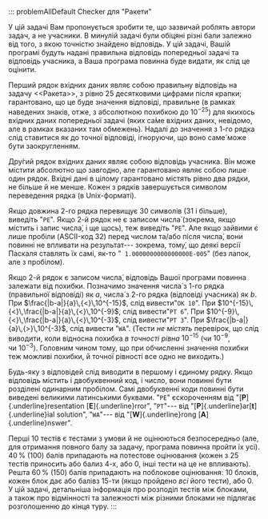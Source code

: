::: problemAllDefault
Checker для "Ракети"

У цій задачі Вам пропонується зробити те, що зазвичай роблять автори
задач, а не учасники. В минулій задачі були обіцяні різні бали залежно
від того, з якою точністю знайдено відповідь. У цій задачі, Вашій
програмі будуть надані правильна відповідь попередньої задачі та
відповідь учасника, а Ваша програма повинна буде видати, як слід це
оцінити.

Перший рядок вхідних даних являє собою правильну відповідь на задачу
\<\<Ракета\>\>, з рівно 25 десятковими цифрами після крапки;
гарантовано, що це буде значення відповіді, правильне (в рамках
наведених знаків, отже, з абсолютною похибкою до $10^{-25}$) для якихось
вхідних даних попередньої задачі (яких са́ме вхідних даних, невідомо, але
в рамках вказаних там обмежень). Надалі до значення з 1-го рядка слід
ставитися як до точної відповіді, ігноруючи, що воно саме́ може бути
заокругленням.

Дру́гий рядок вхідних даних являє собою відповідь учасника. Він може
містити абсолютно що завгодно, але гарантовано являє собою лише один
рядок. Вхідні дані в цілому гарантовано містять рівно два рядки,
не більше й не менше. Кожен з рядків завершується символом переведення
рядка (в Unix-форматі).

Якщо довжина 2-го рядка перевищує 30 символів (31 і більше),
виведіть "`PE`". Якщо 2-й рядок не є записом числа́ (зокрема, якщо
містить і запис числа́, і ще щось), теж виведіть "`PE`". Але якщо зайвими
є лише пробіли (ASCII-код 32) перед числом та/або після числа́, вони
повинні не впливати на результат--- зокрема, тому́, що деякі версії
Паскаля ставлять їх самі, як-то "` 1.0000000000000000E-005`" (без лапок,
але з пробілом).

Якщо 2-й рядок є записом числа́, відповідь Вашої програми повинна
залежати від похибки. Позначимо значення числа́ з 1-го рядка (правильної
відповіді) як $a$, числа́ з 2-го рядка (відповіді учасника) як $b$. При
$\frac{|b-a|}{a}\,{<}\,10^{-15}$, слід вивести"`OK 10`". При
$10^{-15}\,{<}\,\frac{|b-a|}{a}\,{<}\,10^{-9}$, слід вивести"`PT 6`".
При $10^{-9}\,{<}\,\frac{|b-a|}{a}\,{<}\,10^{-3}$, слід вивести"`PT 3`".
При $\frac{|b-a|}{a}\,{>}\,10^{-3}$, слід вивести "`WA`". (Тести
*не містять* перевірок, що слід виводити, коли відносна похибка
*в точності рівна* $10^{-15}$ (чи $10^{-9}$, чи $10^{-3}$). Головним
чином тому, що при обчисленні значення похибки теж можливі похибки, й
точної рівності все одно не виходить.)

Будь-яку з відповідей слід виводити в першому і єдиному рядку. Якщо
відповідь містить і двобуквенний код, і число, вони повинні бути
розділені одинарним пробілом. Самі двобуквенні коди повинні бути
виведені великими латинськими буквами. "`PE`" єскороченням від
"[**P**]{.underline}resentation [**E**]{.underline}rror", "`PT`"--- від
"[**P**]{.underline}ar[**t**]{.underline}ial solution", "`WA`"--- від
"[**W**]{.underline}rong [**A**]{.underline}nswer".

Перші 10 тестів є тестами з умови й не оцінюються безпосередньо (але,
для отримання повного балу за задачу, програма повинна пройти їх усі).
40$\,$% (100) балів припадають на потестове оцінювання (кожен з 25
тестів приносить або бализ 4-х, або 0, інші тести на це не впливають).
Решта 60$\,$% (150) балів припадають на поблокове оцінювання: 10 блоків,
кожен блок дає або балівз 15-ти (якщо пройдено *всі* його тести), або 0.
У цій задачі, детальніша інформація про розподіл тестів між блоками,
а також про відмінності та залежності між різними блоками не підлягає
розголошенню до кінця туру.
:::
